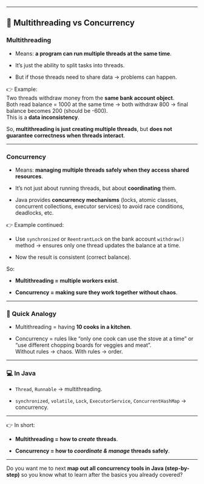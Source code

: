 
---

## 🧵 Multithreading vs Concurrency

### **Multithreading**

- Means: **a program can run multiple threads at the same time**.
    
- It’s just the ability to split tasks into threads.
    
- But if those threads need to share data → problems can happen.
    

👉 Example:  
Two threads withdraw money from the **same bank account object**.  
Both read balance = 1000 at the same time → both withdraw 800 → final balance becomes 200 (should be -600).  
This is a **data inconsistency**.

So, **multithreading is just creating multiple threads**, but **does not guarantee correctness when threads interact**.

---

### **Concurrency**

- Means: **managing multiple threads safely when they access shared resources**.
    
- It’s not just about running threads, but about **coordinating** them.
    
- Java provides **concurrency mechanisms** (locks, atomic classes, concurrent collections, executor services) to avoid race conditions, deadlocks, etc.
    

👉 Example continued:

- Use `synchronized` or `ReentrantLock` on the bank account `withdraw()` method → ensures only one thread updates the balance at a time.
    
- Now the result is consistent (correct balance).
    

So:

- **Multithreading = multiple workers exist**.
    
- **Concurrency = making sure they work together without chaos**.
    

---

### 🔑 Quick Analogy

- Multithreading = having **10 cooks in a kitchen**.
    
- Concurrency = rules like “only one cook can use the stove at a time” or “use different chopping boards for veggies and meat”.  
    Without rules → chaos. With rules → order.
    

---

### 💻 In Java

- `Thread`, `Runnable` → multithreading.
    
- `synchronized`, `volatile`, `Lock`, `ExecutorService`, `ConcurrentHashMap` → concurrency.
    

---

👉 In short:

- **Multithreading = how to _create_ threads**.
    
- **Concurrency = how to _coordinate & manage_ threads safely**.
    

---

Do you want me to next **map out all concurrency tools in Java (step-by-step)** so you know what to learn after the basics you already covered?